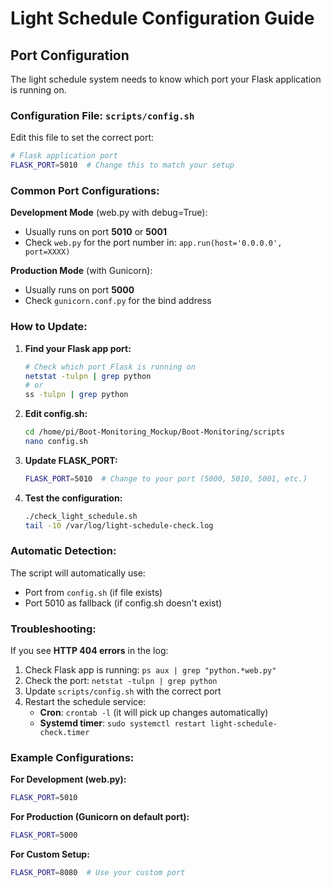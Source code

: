 # Light Schedule Configuration Guide

## Port Configuration

The light schedule system needs to know which port your Flask application is running on.

### Configuration File: `scripts/config.sh`

Edit this file to set the correct port:

```bash
# Flask application port
FLASK_PORT=5010  # Change this to match your setup
```

### Common Port Configurations:

**Development Mode** (web.py with debug=True):
- Usually runs on port **5010** or **5001**
- Check `web.py` for the port number in: `app.run(host='0.0.0.0', port=XXXX)`

**Production Mode** (with Gunicorn):
- Usually runs on port **5000**
- Check `gunicorn.conf.py` for the bind address

### How to Update:

1. **Find your Flask app port:**
   ```bash
   # Check which port Flask is running on
   netstat -tulpn | grep python
   # or
   ss -tulpn | grep python
   ```

2. **Edit config.sh:**
   ```bash
   cd /home/pi/Boot-Monitoring_Mockup/Boot-Monitoring/scripts
   nano config.sh
   ```

3. **Update FLASK_PORT:**
   ```bash
   FLASK_PORT=5010  # Change to your port (5000, 5010, 5001, etc.)
   ```

4. **Test the configuration:**
   ```bash
   ./check_light_schedule.sh
   tail -10 /var/log/light-schedule-check.log
   ```

### Automatic Detection:

The script will automatically use:
- Port from `config.sh` (if file exists)
- Port 5010 as fallback (if config.sh doesn't exist)

### Troubleshooting:

If you see **HTTP 404 errors** in the log:
1. Check Flask app is running: `ps aux | grep "python.*web.py"`
2. Check the port: `netstat -tulpn | grep python`
3. Update `scripts/config.sh` with the correct port
4. Restart the schedule service:
   - **Cron**: `crontab -l` (it will pick up changes automatically)
   - **Systemd timer**: `sudo systemctl restart light-schedule-check.timer`

### Example Configurations:

**For Development (web.py):**
```bash
FLASK_PORT=5010
```

**For Production (Gunicorn on default port):**
```bash
FLASK_PORT=5000
```

**For Custom Setup:**
```bash
FLASK_PORT=8080  # Use your custom port
```
